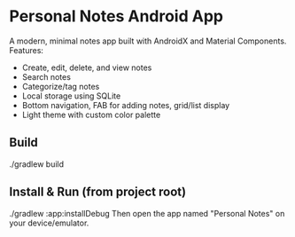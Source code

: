 # Personal Notes Android App

A modern, minimal notes app built with AndroidX and Material Components.
Features:
- Create, edit, delete, and view notes
- Search notes
- Categorize/tag notes
- Local storage using SQLite
- Bottom navigation, FAB for adding notes, grid/list display
- Light theme with custom color palette

## Build
./gradlew build

## Install & Run (from project root)
./gradlew :app:installDebug
Then open the app named "Personal Notes" on your device/emulator.